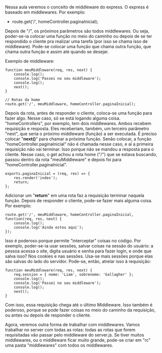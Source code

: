 Nessa aula veremos o conceito de middleware do express. O express é baseado em middlewares. Por exemplo:

- route.get('/', homeController.paginaInicial);

Depois de "/", os próximos parâmetros são todos middlewares. Ou seja, poder-se-ia colocar uma função no meio do caminho ou depois de se ter respondido o cliente pra realizar uma tarefa (por isso se chama isso de middleware). Pode-se colocar uma função que chama outra função, que chama outra função e assim até quando se desejar.

Exemplo de middleware:

```
function meuMiddleware(req, res, next) {
    console.log();
    console.log('Passei no seu middleware');
    console.log();
    next();
}

// Rotas da home
route.get('/', meuMiddleware, homeController.paginaInicial);
```

Depois da rota, antes de responder o cliente, coloca-se uma função para fazer algo. Nesse caso, só se está logando alguma coisa.
"homeControllers", por exemplo, tem dois middlewares. Ambos recebem requisição e resposta. Eles receberiam, também, um terceiro parâmetro "next", que seria o próximo middleware (função) a ser executada.
É preciso colocar "**next()**" para chamar a próxima função. Senão colocar, a função "homeController.paginaInicial" não é chamada nesse caso, e aí a primeira requisição não vai terminar. Isso porque não se mandou a resposta para o cliente. Nesse caso, o get achou a rota home ("/") que se estava buscando, passou dentro da rota "meuMiddleware" e depois foi para "homeController.paginaInicial".

```
exports.paginaInicial = (req, res) => {
    res.render('index');
    return;
};
```

Adicionar um "**return**" em uma rota faz a requisição terminar naquela função. 
Depois de responder o cliente, pode-se fazer mais alguma coisa. Por exemplo:

```
route.get('/', meuMiddleware, homeController.paginaInicial, function(req, res, next) {
    console.log();
    console.log('Ainda estou aqui');
});
```

Isso é poderoso porque permite "interceptar" coisas no código. Por exemplo, poder-se-ia usar sessões, salvar coisas na sessão do usuário: a pessoa acessa o site, digita usuário e senha para fazer login, e onde que salva isso? Nos cookies e nas sessões. Usa-se mais sessões porque elas são salvas do lado do servidor.
Pode-se, então, atrelar isso à requisição:

```
function meuMiddleware(req, res, next) {
    req.session = { nome: 'Liam', sobrenome: 'Gallagher' };
    console.log();
    console.log('Passei no seu middleware');
    console.log();
    next();
}
```

Com isso, essa requisição chega até o último Middleware. Isso também é poderoso, porque se pode fazer coisas no meio do caminho da requisição, ou antes ou depois de responder o cliente.

Agora, veremos outra forma de trabalhar com middlewares. Vamos trabalhar no server com todas as rotas: todas as rotas que forem requisitadas vão passar pelo middleware do server.js. Se tiver muitos middlewares, ou o middleware ficar muito grande, pode-se criar em "rc" uma pasta "middlewares" com todos os middlewares.